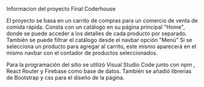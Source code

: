 

Informacion del proyecto Final Coderhouse


El proyecto se basa en un carrito de compras para un comercio de venta de comida rápida. 
Consta con un catálogo en su página principal "Home", donde se puede acceder a los detalles de cada producto por separado.
También se puede filtrar el catálogo desde el navbar opción "Menú"
Si se selecciona un producto para agregar al carrito, este mismo aparecerá en el mismo navbar con el contador de productos seleccionados.

Para la programación del sitio se utilizó Visual Studio Code junto con npm , React Router y Firebase como base de datos. También se añadió librerias de Bootstrap y css para el diseño de la página.    
